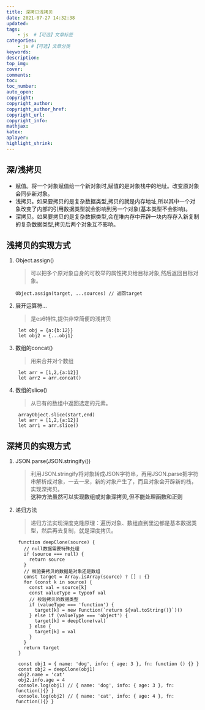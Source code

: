 ```yaml
---
title: 深拷贝浅拷贝
date: 2021-07-27 14:32:38
updated:
tags: 
    - js  #【可选】文章标签
categories: 
    - js #【可选】文章分类
keywords:
description:
top_img:
cover:
comments:
toc:
toc_number:
auto_open:
copyright:
copyright_author:
copyright_author_href:
copyright_url:
copyright_info:
mathjax:
katex:
aplayer:
highlight_shrink:
---
```

## 深/浅拷贝
- 赋值。将一个对象赋值给一个新对象时,赋值的是对象栈中的地址。改变原对象会同步新对象。
- 浅拷贝。如果要拷贝的是复杂数据类型,拷贝的就是内存地址,所以其中一个对象改变了内部的引用数据类型就会影响到另一个对象(基本类型不会影响)。
- 深拷贝。如果要拷贝的是复杂数据类型,会在堆内存中开辟一块内存存入新复制的复杂数据类型,拷贝后两个对象互不影响。
## 浅拷贝的实现方式
1. Object.assign()
    > 可以把多个原对象自身的可枚举的属性拷贝给目标对象,然后返回目标对象。
    ```
    Object.assign(target, ...sources) // 返回target
    ```
2. 展开运算符...
   > 是es6特性,提供非常简便的浅拷贝
   ```
    let obj = {a:{b:12}}
    let obj2 = {...obj1}
   ```
3. 数组的concat()
   > 用来合并对个数组
   ```
    let arr = [1,2,{a:12}]
    let arr2 = arr.concat()
   ```
4. 数组的slice()
   > 从已有的数组中返回选定的元素。
   ```
    arrayObject.slice(start,end)
    let arr = [1,2,{a:12}]
    let arr1 = arr.slice()
   ```
## 深拷贝的实现方式
1. JSON.parse(JSON.stringify())
   > 利用JSON.stringify将对象转成JSON字符串，再用JSON.parse把字符串解析成对象，一去一来，新的对象产生了，而且对象会开辟新的栈，实现深拷贝。  
   **这种方法虽然可以实现数组或对象深拷贝,但不能处理函数和正则**
2. 递归方法
   > 递归方法实现深度克隆原理：遍历对象、数组直到里边都是基本数据类型，然后再去复制，就是深度拷贝。
   ```
    function deepClone(source) {
      // null数据需要特殊处理
      if (source === null) {
        return source
      }
      // 校验要拷贝的数据是对象还是数组
      const target = Array.isArray(source) ? [] : {}
      for (const k in source) {
        const val = source[k]
        const valueType = typeof val
        // 校验拷贝的数据类型
        if (valueType === 'function') {
          target[k] = new Function(`return ${val.toString()}`)()
        } else if (valueType === 'object') {
          target[k] = deepClone(val)
        } else {
          target[k] = val
        }
      }
      return target
    }

    const obj1 = { name: 'dog', info: { age: 3 }, fn: function () {} }
    const obj2 = deepClone(obj1)
    obj2.name = 'cat'
    obj2.info.age = 4
    console.log(obj1) // { name: 'dog', info: { age: 3 }, fn: function(){} }
    console.log(obj2) // { name: 'cat', info: { age: 4 }, fn: function(){} } 
   ```
